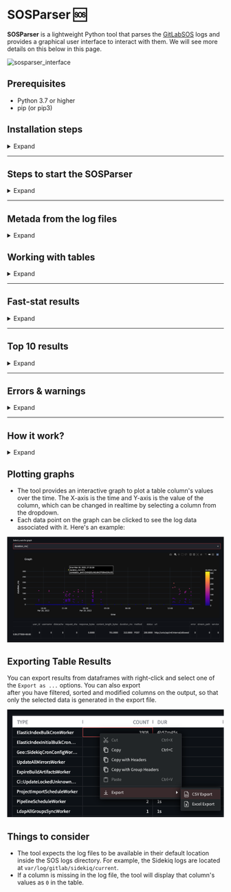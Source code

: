 # SOSParser :sos:

**SOSParser** is a lightweight Python tool that parses the [GitLabSOS](https://gitlab.com/gitlab-com/support/toolbox/gitlabsos) logs and provides a graphical user interface to interact with them. We will see more details on this below in this page.

![sosparser_interface](static/interface.jpg)


## Prerequisites

- Python 3.7 or higher
- pip (or pip3)

## Installation steps

<details>
<summary>Expand</summary>

1. Clone the repository:

```bash
git clone git@gitlab.com:gitlab-com/support/toolbox/sosparser.git
cd sosparser
```

2. Install the dependencies using the `requirements.txt` file:

```bash
pip install -r requirements.txt
```

 - If you have pip3 installed then you can use

```bash
pip3 install -r requirements.txt
```

 - Or if you want to use a [virtual environment](https://docs.python.org/3/library/venv.html), run the following commands instead:

```bash
virtualenv venv
source venv/bin/activate
pip3 install -r requirements.txt
```
</details>

---

## Steps to start the SOSParser

<details>
<summary>Expand</summary>

1. Add the following function to `~/.bashrc` or `~/.zshrc` file so that the sosparser can be triggered from the command line directly:

 ```
sosparser() {
  local path="${1:-$(pwd)}"
  if [[ -z "$path" ]]; then
    path="$(pwd)"
  fi
  
  if [[ "$OSTYPE" == "darwin"* ]]; then
    /usr/bin/open "http://localhost:8501/?path=$path"
  elif [[ "$OSTYPE" == "linux-gnu"* ]]; then
    xdg-open "http://localhost:8501/?path=$path"
  else
    echo "Unsupported OS"
  fi
}
 ```

2. Navigate to the SOSParser directory and execute the command below. This will launch a new browser tab at http://localhost:8501::

```bash
streamlit run app.py --browser.gatherUsageStats=false
```

3. Once the page loads, copy the absolute path of the logs directory. Then, paste this path into the text box on the application's user interface (webpage), add any optional comments, and click the 'Submit' button.

4. We can also open the logs directly from the logs directory in the command line tool as follows:

- We can provide the absolute path to the sosparser command
```
> sosparser /Users/azzy/Downloads/gitlabsos.dv-git-_20230329105343 
```

- Or we can just execute sosparser in the log directory (this will take the pwd value as input by default)
    
```
> sosparser 
```

5. Logs uploaded through the UI can be optionally saved within the application for easy future reference and analysis.

</details>

---

## Metada from the log files

<details>
<summary>Expand</summary>

- GitLabSOS contains many files that hold valuable information. This tool extracts some metadata from each file and displays the information on the UI:

![sosparser_metadata](static/metadata.png)

</details>

## Working with tables

<details>
<summary>Expand</summary>

Here are the following things we can do with the tables to extract the data:

- **Filter the columns** : By default, the table includes numerous columns that may not be necessary for our purposes. However, we can customize which columns we wish to view by clicking on the _Filter_ button located on the right side of the table.

![SOSParser](static/filter_column.png "SOSParser")
    
- **Sort columns** : Click on the column name to sort the data numerically or alphabetically.

![SOSParser](static/sort.png "SOSParser")
    
- *Filter Rows* : We can filter the table rows based on specific values. For instance, it's possible to display only the rows that correspond to a particular project name, user, or correlation ID. In fact, we can apply multiple filters to refine the rows further, such as viewing user logs for project XYZ.

| Global row filter            | Column row filter              |
| ---------------------- | ---------------------- |
| ![SOSParser](static/filter_row_1.png "SOSParser") | ![SOSParser](static/filter_row.png "SOSParser") |


- *Autosize the column width* : By clicking on the three dots next to the column name in the table, you can select 'Auto size all columns' to automatically adjust and set the width of each column to fit the content of the column headers.

 ![SOSParser](static/auto_size.png "SOSParser")

</details>

---

## Fast-stat results 

<details>
<summary>Expand</summary>

- The individual log pages (Gitaly, Production) by defaults shows the fast-stat resutls on the UI.

![SOSParser](static/fast_meta.png "SOSParser")

- On the same page we can find the top 10 results (projects, users etc.) with respect to the selected metric (Duration, Memory, CPU etc.). This is equalent to the `fast-stat top` command.

![SOSParser](static/fast_top.png "SOSParser")

</details>

---

## Top 10 results

<details>
<summary>Expand</summary>

- Similar to fast-stat we can extract the top ten values (like project, user etc) based on the resource usage.
- For example, the following screenshot shows top 10 paths against duration in api_json.log file
- ![SOSParser](static/top_ten_1.png "SOSParser")

- Similarly, the following example shows which projects took the highest db duration in Sidekiq log file
- ![SOSParser](static/top_ten_3.png "SOSParser")

</details>

---

## Errors & warnings

<details>
<summary>Expand</summary>

- By default, the tool parses errors and warnings based on the known factor like status codes, sevirity etc. These errors are shown in separate tables.

- ![SOSParser](static/error_1.png "SOSParser")
- ![SOSParser](static/error_2.png "SOSParser")
 
</details>

---

## How it work?

<details>
<summary>Expand</summary>

- Other than the metadata, the tool converts the log file contents (GitLab, Production, API, etc.) into a Pandas DataFrame. We can perform a variety of arithmetic and logical operations on these DataFrames. For example, the application can generate the results of fast-stats, which is really helpful when troubleshooting an issue.

- In this tool, we also use the AgGrid (free version) tables and Streamlit libraries to provide a front end with dynamic tables that are searchable, sortable, paginated, and filterable in the UI.

![SOSParser](static/1.jpg "SOSParser")

</details>


## Plotting graphs

- The tool provides an interactive graph to plot a table column's values over the time. The X-axis is the time and Y-axis is the value of the column, which can be changed in realtime by selecting a column from the dropdown.
- Each data point on the graph can be clicked to see the log data associated with it. Here's an example:

![SOSParser](static/2.png "SOSParser")

## Exporting Table Results 

You can export results from dataframes with right-click and select one of the `Export as ...` options. You can also export  
after you have filtered, sorted and modified columns on the output, so that only the selected data is generated in the export file.

![SOSParser](static/3-export-csv.png "SOSParser")

## Things to consider

- The tool expects the log files to be available in their default location inside the SOS logs directory. For example, the Sidekiq logs are located at `var/log/gitlab/sidekiq/current`. 
- If a column is missing in the log file, the tool will display that column's values as `0` in the table.
